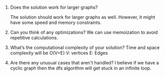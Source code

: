 1. Does the solution work for larger graphs? 

   The solution should work for larger graphs as well. However, 
   it might have some speed and memory constraints.  

2. Can you think of any optimizations? 
   We can use memoization to avoid repetitive calculations. 

3. What’s the computational complexity of your solution? 
   Time and space complexity will be O(V+E) 
   V: vertices
   E: Edges

4. Are there any unusual cases that aren't handled? 
   I believe if we have a cyclic graph then the dfs algorithm 
   will get stuck in an infinite loop.